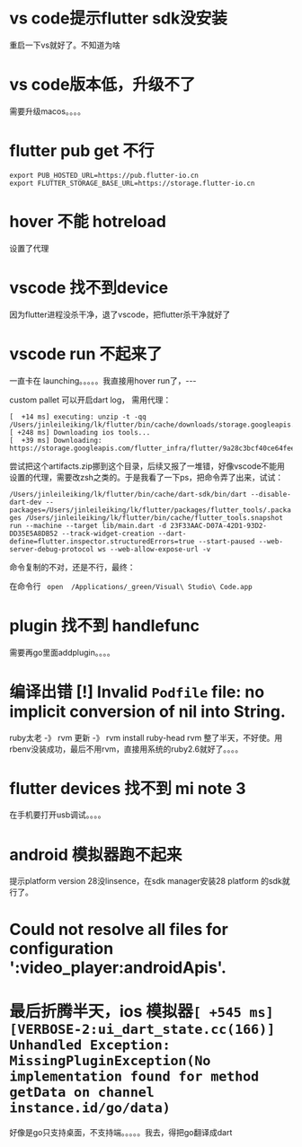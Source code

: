 #  vs code提示flutter sdk没安装

重启一下vs就好了。不知道为啥

# vs code版本低，升级不了 

需要升级macos。。。。

# flutter pub get 不行

```
export PUB_HOSTED_URL=https://pub.flutter-io.cn
export FLUTTER_STORAGE_BASE_URL=https://storage.flutter-io.cn
```

# hover 不能 hotreload

设置了代理


# vscode 找不到device

因为flutter进程没杀干净，退了vscode，把flutter杀干净就好了

# vscode run 不起来了

一直卡在 launching。。。。。我直接用hover run了，--- 


custom pallet 可以开启dart log， 需用代理：

```
[  +14 ms] executing: unzip -t -qq /Users/jinleileiking/lk/flutter/bin/cache/downloads/storage.googleapis.com/flutter_infra/flutter/9a28c3bcf40ce64fee61e807ee3e1395fd6bd954/ios/artifacts.zip
[ +248 ms] Downloading ios tools...
[  +39 ms] Downloading: https://storage.googleapis.com/flutter_infra/flutter/9a28c3bcf40ce64fee61e807ee3e1395fd6bd954/ios/artifacts.zip
```

尝试把这个artifacts.zip挪到这个目录，后续又报了一堆错，好像vscode不能用设置的代理，需要改zsh之类的。于是我看了一下ps，把命令弄了出来，试试：

`/Users/jinleileiking/lk/flutter/bin/cache/dart-sdk/bin/dart --disable-dart-dev --packages=/Users/jinleileiking/lk/flutter/packages/flutter_tools/.packages /Users/jinleileiking/lk/flutter/bin/cache/flutter_tools.snapshot run --machine --target lib/main.dart -d 23F33AAC-D07A-42D1-93D2-DD35E5A8DB52 --track-widget-creation --dart-define=flutter.inspector.structuredErrors=true --start-paused --web-server-debug-protocol ws --web-allow-expose-url -v`

命令复制的不对，还是不行，最终：

在命令行 ` open  /Applications/_green/Visual\ Studio\ Code.app`


# plugin 找不到 handlefunc

需要再go里面addplugin。。。。


# 编译出错                [!] Invalid `Podfile` file: no implicit conversion of nil into String.

ruby太老 -》 rvm 更新 -》 rvm install ruby-head rvm 整了半天，不好使。用rbenv没装成功，最后不用rvm，直接用系统的ruby2.6就好了。。。。


# flutter devices 找不到 mi note 3 

在手机要打开usb调试。。。。

# android 模拟器跑不起来

提示platform version 28没linsence，在sdk manager安装28 platform 的sdk就行了。


#  Could not resolve all files for configuration ':video_player:androidApis'.

# 最后折腾半天，ios 模拟器`[ +545 ms] [VERBOSE-2:ui_dart_state.cc(166)] Unhandled Exception: MissingPluginException(No implementation found for method getData on channel instance.id/go/data)`

好像是go只支持桌面，不支持端。。。。。我去，得把go翻译成dart


